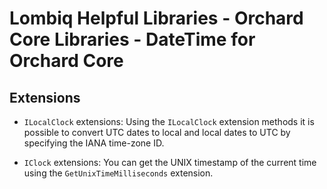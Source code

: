 # Lombiq Helpful Libraries - Orchard Core Libraries - DateTime for Orchard Core

## Extensions

- `ILocalClock` extensions: Using the `ILocalClock` extension methods it is possible to convert UTC dates to local and local dates to UTC by specifying the IANA time-zone ID.

- `IClock` extensions: You can get the UNIX timestamp of the current time using the `GetUnixTimeMilliseconds` extension.
